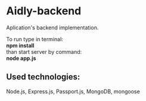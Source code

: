 # Aidly-backend

Aplication's backend implementation.

To run type in terminal: </br>
**npm install** </br>
than start server by command:</br>
**node app.js**</br>

## Used technologies:</br>
Node.js, Express.js, Passport.js, MongoDB, mongoose
